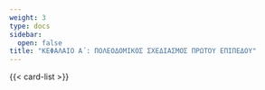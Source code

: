 ```yaml
---
weight: 3
type: docs
sidebar:
  open: false
title: "ΚΕΦΑΛΑΙΟ Α΄: ΠΟΛΕΟΔΟΜΙΚΟΣ ΣΧΕΔΙΑΣΜΟΣ ΠΡΩΤΟΥ ΕΠΙΠΕΔΟΥ"
---
```


{{< card-list >}}
